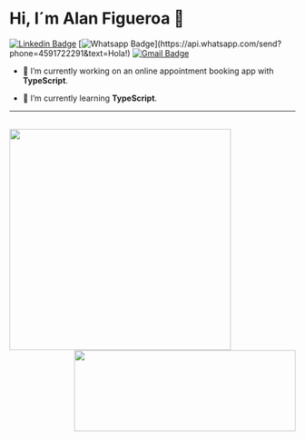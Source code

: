 # Hi, I´m Alan Figueroa 👋

[![Linkedin Badge](https://img.shields.io/badge/-LinkedIn-blue?style=flat-square&logo=Linkedin&logoColor=white&link=https://www.linkedin.com/in/alan-js-figueroa/)](https://www.linkedin.com/in/alan-js-figueroa/)
[![Whatsapp Badge](https://img.shields.io/badge/-Whatsapp-4CA143?style=flat-square&labelColor=4CA143&logo=whatsapp&logoColor=white&link=https://api.whatsapp.com/send?phone=4591722291&text=Hola!)](https://api.whatsapp.com/send?phone=4591722291&text=Hola!)
[![Gmail Badge](https://img.shields.io/badge/-Gmail-c14438?style=flat-square&logo=Gmail&logoColor=white&link=mailto:alan.figueroa.cl@gmail.com)](mailto:alan.figueroa.cl@gmail.com)



- 🔭 I’m currently working on an online appointment booking app with **TypeScript**.

- 🌱 I’m currently learning **TypeScript**.
 



------------------------------------------------------------------------------------------------------------------------------------------

<br>


<a href="https://github.com/alanff97/github-readme-stats" style="margin-right:385px">
  <img align="left" src="https://github-readme-stats.vercel.app/api?username=alanff97&hide=contribs&show_icons=true&count_private=true&theme=cobalt"  style="width:390px"/>
</a>
<a href="https://github.com/alanff97">
  <img  align="right"  style="width:390px;height:143px" src="https://github-readme-stats.vercel.app/api/top-langs/?username=alanff97&layout=compact" />
</a>
